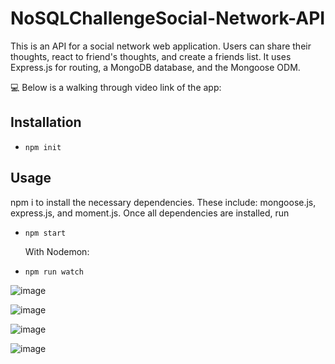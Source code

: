 # NoSQLChallengeSocial-Network-API

This is an API for a social network web application. Users can share their thoughts, react to friend's thoughts, and create a friends list. It uses Express.js for routing, a MongoDB database, and the Mongoose ODM.


💻 Below is a  walking through video link of the app:

## Installation

- `npm init`

## Usage

 npm i to install the necessary dependencies. These include: mongoose.js, express.js, and moment.js. Once all dependencies are installed, run 
 - `npm start`

   With Nodemon:

 - `npm run watch`

![image](https://user-images.githubusercontent.com/90818220/155915600-0b9ae6c8-f134-40f1-ac90-c7add38d8f39.png)

![image](https://user-images.githubusercontent.com/90818220/155915726-392c2ca9-cf1a-422e-b5c6-db4f71dcd0f1.png)

![image](https://user-images.githubusercontent.com/90818220/155915787-d63c7d0f-9932-4497-9d00-89d62c608a64.png)

![image](https://user-images.githubusercontent.com/90818220/155915861-196424c2-39c9-4b58-a84d-85f7116a33f6.png)
